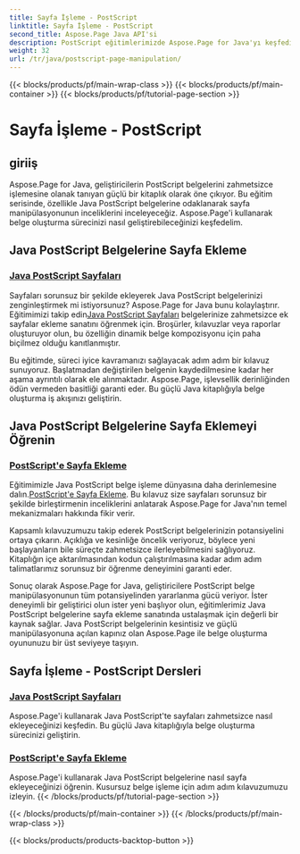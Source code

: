 ```yaml
---
title: Sayfa İşleme - PostScript
linktitle: Sayfa İşleme - PostScript
second_title: Aspose.Page Java API'si
description: PostScript eğitimlerimizde Aspose.Page for Java'yı keşfedin. Sorunsuz manipülasyon için adım adım rehberlikle Java PostScript belgelerinize kolayca sayfa ekleyin.
weight: 32
url: /tr/java/postscript-page-manipulation/
---
```


{{< blocks/products/pf/main-wrap-class >}}
{{< blocks/products/pf/main-container >}}
{{< blocks/products/pf/tutorial-page-section >}}

# Sayfa İşleme - PostScript


## giriiş

Aspose.Page for Java, geliştiricilerin PostScript belgelerini zahmetsizce işlemesine olanak tanıyan güçlü bir kitaplık olarak öne çıkıyor. Bu eğitim serisinde, özellikle Java PostScript belgelerine odaklanarak sayfa manipülasyonunun inceliklerini inceleyeceğiz. Aspose.Page'i kullanarak belge oluşturma sürecinizi nasıl geliştirebileceğinizi keşfedelim.

## Java PostScript Belgelerine Sayfa Ekleme

### [Java PostScript Sayfaları](./add-pages1/)

 Sayfaları sorunsuz bir şekilde ekleyerek Java PostScript belgelerinizi zenginleştirmek mi istiyorsunuz? Aspose.Page for Java bunu kolaylaştırır. Eğitimimizi takip edin[Java PostScript Sayfaları](./add-pages1/) belgelerinize zahmetsizce ek sayfalar ekleme sanatını öğrenmek için. Broşürler, kılavuzlar veya raporlar oluşturuyor olun, bu özelliğin dinamik belge kompozisyonu için paha biçilmez olduğu kanıtlanmıştır.

Bu eğitimde, süreci iyice kavramanızı sağlayacak adım adım bir kılavuz sunuyoruz. Başlatmadan değiştirilen belgenin kaydedilmesine kadar her aşama ayrıntılı olarak ele alınmaktadır. Aspose.Page, işlevsellik derinliğinden ödün vermeden basitliği garanti eder. Bu güçlü Java kitaplığıyla belge oluşturma iş akışınızı geliştirin.

## Java PostScript Belgelerine Sayfa Eklemeyi Öğrenin

### [PostScript'e Sayfa Ekleme](./add-pages2/)

 Eğitimimizle Java PostScript belge işleme dünyasına daha derinlemesine dalın.[PostScript'e Sayfa Ekleme](./add-pages2/). Bu kılavuz size sayfaları sorunsuz bir şekilde birleştirmenin inceliklerini anlatarak Aspose.Page for Java'nın temel mekanizmaları hakkında fikir verir.

Kapsamlı kılavuzumuzu takip ederek PostScript belgelerinizin potansiyelini ortaya çıkarın. Açıklığa ve kesinliğe öncelik veriyoruz, böylece yeni başlayanların bile süreçte zahmetsizce ilerleyebilmesini sağlıyoruz. Kitaplığın içe aktarılmasından kodun çalıştırılmasına kadar adım adım talimatlarımız sorunsuz bir öğrenme deneyimini garanti eder.

Sonuç olarak Aspose.Page for Java, geliştiricilere PostScript belge manipülasyonunun tüm potansiyelinden yararlanma gücü veriyor. İster deneyimli bir geliştirici olun ister yeni başlıyor olun, eğitimlerimiz Java PostScript belgelerine sayfa ekleme sanatında ustalaşmak için değerli bir kaynak sağlar. Java PostScript belgelerinin kesintisiz ve güçlü manipülasyonuna açılan kapınız olan Aspose.Page ile belge oluşturma oyununuzu bir üst seviyeye taşıyın.
## Sayfa İşleme - PostScript Dersleri
### [Java PostScript Sayfaları](./add-pages1/)
Aspose.Page'i kullanarak Java PostScript'te sayfaları zahmetsizce nasıl ekleyeceğinizi keşfedin. Bu güçlü Java kitaplığıyla belge oluşturma sürecinizi geliştirin.
### [PostScript'e Sayfa Ekleme](./add-pages2/)
Aspose.Page'i kullanarak Java PostScript belgelerine nasıl sayfa ekleyeceğinizi öğrenin. Kusursuz belge işleme için adım adım kılavuzumuzu izleyin.
{{< /blocks/products/pf/tutorial-page-section >}}

{{< /blocks/products/pf/main-container >}}
{{< /blocks/products/pf/main-wrap-class >}}

{{< blocks/products/products-backtop-button >}}
